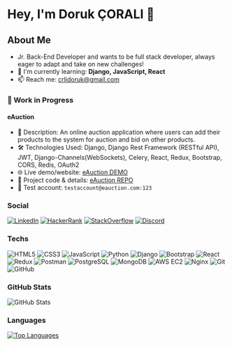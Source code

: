 <!-- Head -->
# Hey, I'm Doruk ÇORALI 👋

<!-- SubHead -->
## About Me

- Jr. Back-End Developer and wants to be full stack developer, always eager to adapt and take on new challenges!
- 🌱 I'm currently learning: **Django, JavaScript, React**
- 📫 Reach me: [crlidoruk@gmail.com](mailto:crlidoruk@gmail.com)

<!-- Work in Progress -->
### 🚧 Work in Progress

#### eAuction
- 📝 Description: An online auction application where users can add their products to the system for auction and bid on other products.
- 🛠️ Technologies Used: Django, Django Rest Framework (RESTful API), JWT, Django-Channels(WebSockets), Celery, React, Redux, Bootstrap, CORS, Redis, OAuth2
- 🌐 Live demo/website: [eAuction DEMO](https://nidea1.com.tr)
- :open_book: Project code & details: [eAuction REPO](https://github.com/nidea1/e-Auction)
- :key: Test account: ```testaccount@eauction.com:123```

<!-- Social icons -->
### Social

[![LinkedIn](https://img.shields.io/badge/-LinkedIn-blue?style=for-the-badge&logo=Linkedin&logoColor=white&link=https://www.linkedin.com/in/kullaniciadi/)](https://www.linkedin.com/in/dorukcrli/)
[![HackerRank](https://img.shields.io/badge/-HackerRank-2EC866?style=for-the-badge&logo=HackerRank&logoColor=white&link=https://www.hackerrank.com/kullaniciadi)](https://www.hackerrank.com/crlidoruk)
[![StackOverflow](https://img.shields.io/badge/-StackOverflow-FE7A16?style=for-the-badge&logo=StackOverflow&logoColor=white&link=https://stackoverflow.com/users/kullaniciadi)](https://stackoverflow.com/users/20529650)
[![Discord](https://img.shields.io/badge/-Discord-7289DA?style=for-the-badge&logo=Discord&logoColor=white&link=https://discord.gg/kullaniciadi)](https://discord.gg/NiDea1#7889)

<!-- Techs -->
### Techs

![HTML5](https://img.shields.io/badge/-HTML5-E34F26?style=flat-square&logo=html5&logoColor=white)
![CSS3](https://img.shields.io/badge/-CSS3-1572B6?style=flat-square&logo=css3)
![JavaScript](https://img.shields.io/badge/-JavaScript-black?style=flat-square&logo=javascript)
![Python](https://img.shields.io/badge/-Python-3572A5?style=flat-square&logo=Python&logoColor=white)
![Django](https://img.shields.io/badge/-Django-092E20?style=flat-square&logo=Django&logoColor=white)
![Bootstrap](https://img.shields.io/badge/-Bootstrap-563D7C?style=flat-square&logo=Bootstrap&logoColor=white)
![React](https://img.shields.io/badge/-React-61DAFB?style=flat-square&logo=react&logoColor=white)
![Redux](https://img.shields.io/badge/-Redux-764ABC?style=flat-square&logo=redux&logoColor=white)
![Postman](https://img.shields.io/badge/-Postman-FF6C37?style=flat-square&logo=postman&logoColor=white)
![PostgreSQL](https://img.shields.io/badge/-PostgreSQL-336791?style=flat-square&logo=postgresql&logoColor=white)
![MongoDB](https://img.shields.io/badge/-MongoDB-4DB33D?style=flat-square&logo=MongoDB&logoColor=white)
![AWS EC2](https://img.shields.io/badge/-AWS%20EC2-232F3E?style=flat-square&logo=amazon-aws&logoColor=white)
![Nginx](https://img.shields.io/badge/-Nginx-009639?style=flat-square&logo=nginx&logoColor=white)
![Git](https://img.shields.io/badge/-Git-F05032?style=flat-square&logo=git&logoColor=white)
![GitHub](https://img.shields.io/badge/-GitHub-181717?style=flat-square&logo=github&logoColor=white)

<!-- GitHub Stats -->
### GitHub Stats

![GitHub Stats](https://github-readme-stats.vercel.app/api?username=nidea1&hide_border=true&locale=en&theme=tokyonight)

<!-- Languages -->
### Languages

[![Top Languages](https://github-readme-stats.vercel.app/api/top-langs?username=nidea1&locale=en&layout=compact&theme=tokyonight&hide=html&hide_border=true)](https://github.com/nidea1)
